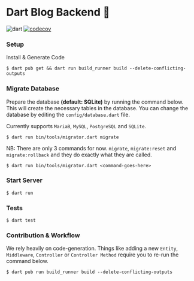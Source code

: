 # Dart Blog Backend 🚀

![dart](https://github.com/codekeyz/yaroo-example/actions/workflows/test.yml/badge.svg) </a> [![codecov](https://codecov.io/gh/codekeyz/yaroo-example/graph/badge.svg?token=Q3YPK3LRLR)](https://codecov.io/gh/codekeyz/yaroo-example)

### Setup

Install & Generate Code

```shell
$ dart pub get && dart run build_runner build --delete-conflicting-outputs
```

### Migrate Database

Prepare the database **(default: SQLite)** by running the command below. This will create the necessary
tables in the database. You can change the database by editing the `config/database.dart` file.

Currently supports `MariaB`, `MySQL`, `PostgreSQL` and `SQLite`.

```shell
$ dart run bin/tools/migrator.dart migrate
```

NB: There are only 3 commands for now. `migrate`, `migrate:reset` and `migrate:rollback` and they do
exactly what they are called.

```shell
$ dart run bin/tools/migrator.dart <command-goes-here>
```

### Start Server

```shell
$ dart run
```

### Tests

```shell
$ dart test
```

### Contribution & Workflow

We rely heavily on code-generation. Things like adding a new `Entity`, `Middleware`, `Controller` or `Controller Method`
require you to re-run the command below.

```shell
$ dart pub run build_runner build --delete-conflicting-outputs
```

